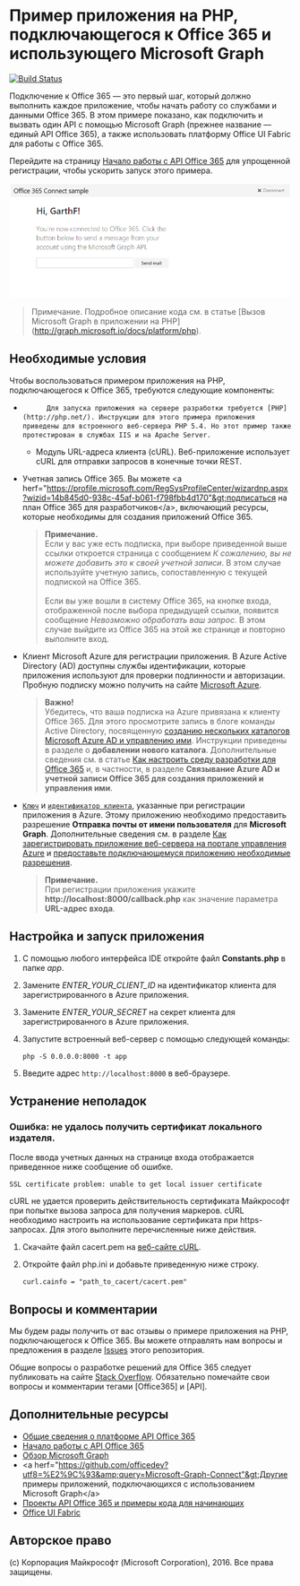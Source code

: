 # Пример приложения на PHP, подключающегося к Office 365 и использующего Microsoft Graph

[![Build Status](https://travis-ci.org/microsoftgraph/php-connect-rest-sample.svg?branch=master)](https://travis-ci.org/microsoftgraph/php-connect-rest-sample)

Подключение к Office 365 — это первый шаг, который должно выполнить каждое приложение, чтобы начать работу со службами и данными Office 365. В этом примере показано, как подключить и вызвать один API с помощью Microsoft Graph (прежнее название — единый API Office 365), а также использовать платформу Office UI Fabric для работы с Office 365.

Перейдите на страницу [Начало работы с API Office 365](http://dev.office.com/getting-started/office365apis?platform=option-php#setup) для упрощенной регистрации, чтобы ускорить запуск этого примера.

![Снимок экрана с примером приложения на PHP, подключающегося к Office 365](../readme-images/O365-PHP-Microsoft-Graph-Connect.png)

> Примечание. Подробное описание кода см. в статье [Вызов Microsoft Graph в приложении на PHP] (http://graph.microsoft.io/docs/platform/php).


## Необходимые условия

Чтобы воспользоваться примером приложения на PHP, подключающегося к Office 365, требуются следующие компоненты:

* 
            Для запуска приложения на сервере разработки требуется [PHP](http://php.net/). Инструкции для этого примера приложения приведены для встроенного веб-сервера PHP 5.4. Но этот пример также протестирован в службах IIS и на Apache Server.
	* Модуль URL-адреса клиента (cURL). Веб-приложение использует cURL для отправки запросов в конечные точки REST. 
* Учетная запись Office 365. Вы можете &lt;a herf="https://profile.microsoft.com/RegSysProfileCenter/wizardnp.aspx?wizid=14b845d0-938c-45af-b061-f798fbb4d170"&gt;подписаться на план Office 365 для разработчиков&lt;/a&gt;, включающий ресурсы, которые необходимы для создания приложений Office 365.

     > **Примечание.**<br />
     Если у вас уже есть подписка, при выборе приведенной выше ссылки откроется страница с сообщением *К сожалению, вы не можете добавить это к своей учетной записи*. В этом случае используйте учетную запись, сопоставленную с текущей подпиской на Office 365.<br /><br />
     Если вы уже вошли в систему Office 365, на кнопке входа, отображенной после выбора предыдущей ссылки, появится сообщение *Невозможно обработать ваш запрос*. В этом случае выйдите из Office 365 на этой же странице и повторно выполните вход.
* Клиент Microsoft Azure для регистрации приложения. В Azure Active Directory (AD) доступны службы идентификации, которые приложения используют для проверки подлинности и авторизации. Пробную подписку можно получить на сайте [Microsoft Azure](https://account.windowsazure.com/SignUp).

     > **Важно!**<br />
     Убедитесь, что ваша подписка на Azure привязана к клиенту Office 365. Для этого просмотрите запись в блоге команды Active Directory, посвященную [созданию нескольких каталогов Microsoft Azure AD и управлению ими](http://blogs.technet.com/b/ad/archive/2013/11/08/creating-and-managing-multiple-windows-azure-active-directories.aspx). Инструкции приведены в разделе о **добавлении нового каталога**. Дополнительные сведения см. в статье [Как настроить среду разработки для Office 365](ht5ps://msdn.microsoft.com/office/office365/howto/setup-development-environment#bk_CreateAzureSubscription) и, в частности, в разделе **Связывание Azure AD и учетной записи Office 365 для создания приложений и управления ими**.
* [```Ключ```](app/Constants.php#L29) и [```идентификатор клиента```](app/Constants.php#L30), указанные при регистрации приложения в Azure. Этому приложению необходимо предоставить разрешение **Отправка почты от имени пользователя** для **Microsoft Graph**. Дополнительные сведения см. в разделе [Как зарегистрировать приложение веб-сервера на портале управления Azure](https://msdn.microsoft.com/office/office365/HowTo/add-common-consent-manually#bk_RegisterServerApp) и [предоставьте подключающемуся приложению необходимые разрешения](https://github.com/OfficeDev/O365-PHP-Microsoft-Graph-Connect/wiki/Grant-permissions-to-the-Connect-application-in-Azure).

     > **Примечание.**<br />
     При регистрации приложения укажите **http://localhost:8000/callback.php** как значение параметра **URL-адрес входа**.

## Настройка и запуск приложения

1. С помощью любого интерфейса IDE откройте файл **Constants.php** в папке *app*.
2. Замените *ENTER_YOUR_CLIENT_ID* на идентификатор клиента для зарегистрированного в Azure приложения.
3. Замените *ENTER_YOUR_SECRET* на секрет клиента для зарегистрированного в Azure приложения.
4. Запустите встроенный веб-сервер с помощью следующей команды:
    ```
    php -S 0.0.0.0:8000 -t app
    ```
    
5. Введите адрес ```http://localhost:8000``` в веб-браузере.

## Устранение неполадок

### Ошибка: не удалось получить сертификат локального издателя.

После ввода учетных данных на странице входа отображается приведенное ниже сообщение об ошибке.
```
SSL certificate problem: unable to get local issuer certificate
```

cURL не удается проверить действительность сертификата Майкрософт при попытке вызова запроса для получения маркеров. cURL необходимо настроить на использование сертификата при https-запросах. Для этого выполните перечисленные ниже действия.  

1. Скачайте файл cacert.pem на [веб-сайте cURL](http://curl.haxx.se/docs/caextract.html). 
2. Откройте файл php.ini и добавьте приведенную ниже строку.

	```
	curl.cainfo = "path_to_cacert/cacert.pem"
	```

## Вопросы и комментарии

Мы будем рады получить от вас отзывы о примере приложения на PHP, подключающегося к Office 365. Вы можете отправлять нам вопросы и предложения в разделе [Issues](https://github.com/OfficeDev/O365-PHP-Microsoft-Graph-Connect/issues) этого репозитория.

Общие вопросы о разработке решений для Office 365 следует публиковать на сайте [Stack Overflow](http://stackoverflow.com/questions/tagged/Office365+API). Обязательно помечайте свои вопросы и комментарии тегами [Office365] и [API].
  
## Дополнительные ресурсы

* [Общие сведения о платформе API Office 365](https://msdn.microsoft.com/office/office365/howto/platform-development-overview)
* [Начало работы с API Office 365](http://dev.office.com/getting-started/office365apis)
* [Обзор Microsoft Graph](http://graph.microsoft.io/)
* &lt;a herf="https://github.com/officedev?utf8=%E2%9C%93&amp;query=Microsoft-Graph-Connect"&gt;Другие примеры приложений, подключающихся с использованием Microsoft Graph&lt;/a&gt;
* [Проекты API Office 365 и примеры кода для начинающих](https://msdn.microsoft.com/office/office365/howto/starter-projects-and-code-samples)
* [Office UI Fabric](https://github.com/OfficeDev/Office-UI-Fabric)

## Авторское право
(c) Корпорация Майкрософт (Microsoft Corporation), 2016. Все права защищены.


